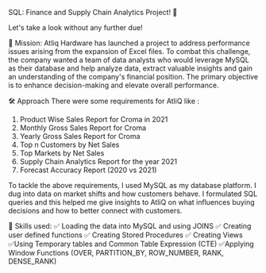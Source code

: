 SQL: Finance and Supply Chain Analytics Project! 🌟

Let's take a look without any further due!

🎯 Mission:
Atliq Hardware has launched a project to address performance issues arising from the expansion of Excel files. To combat this challenge, the company wanted a team of data analysts who would leverage MySQL as their database and help analyze data, extract valuable insights and gain an understanding of the company's financial position. The primary objective is to enhance decision-making and elevate overall performance.

🛠 Approach
There were some requirements for AtliQ like : 
1. Product Wise Sales Report for Croma in 2021
2. Monthly Gross Sales Report for Croma
3. Yearly Gross Sales Report for Croma
4. Top n Customers by Net Sales
5. Top Markets by Net Sales
6. Supply Chain Analytics Report for the year 2021
7. Forecast Accuracy Report (2020 vs 2021)

To tackle the above requirements, I used MySQL as my database platform. I dug into data on market shifts and how customers behave. I formulated SQL queries and this helped me give insights to AtliQ on what influences buying decisions and how to better connect with customers.


🌟 Skills used:
   ✅ Loading the data into MySQL and using JOINS
   ✅ Creating user defined functions
   ✅ Creating Stored Procedures
   ✅ Creating Views
   ✅Using Temporary tables and Common Table Expression (CTE)
   ✅Applying Window Functions (OVER, PARTITION_BY, ROW_NUMBER, RANK, DENSE_RANK)

